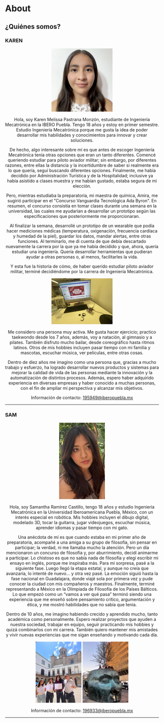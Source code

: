 # About

## ¿Quiénes somos?

### KAREN
<div align="center">
  <img src="../../assets/imgs/fotoAlumno.png" alt="Karen" width="200";">
  <p>
    Hola, soy Karen Melissa Pastrana Monzón, estudiante de Ingeniería Mecatrónica en la IBERO Puebla. Tengo 18 años y estoy en primer semestre. Estudio Ingeniería Mecatrónica porque me gusta la idea de poder desarrollar mis habilidades y conocimientos para innovar y crear soluciones.
   </p>
De hecho, algo interesante sobre mí es que antes de escoger Ingeniería Mecatrónica tenía otras opciones que eran un tanto diferentes. Comencé queriendo estudiar para piloto aviador militar; sin embargo, por diferentes razones, entre ellas la distancia y la incertidumbre de saber si realmente era lo que quería, seguí buscando diferentes opciones. Finalmente, me había decidido por Administración Turística y de la Hospitalidad; inclusive ya había asistido a clases muestra y me habían gustado, estaba segura de mi elección.
</p>
Pero, mientras estudiaba la preparatoria, mi maestra de química, Amira, me sugirió participar en el "Concurso Vanguardia Tecnológica Ada Byron". En resumen, el concurso consistía en tomar clases durante una semana en la universidad, las cuales me ayudarían a desarrollar un prototipo según las especificaciones que posteriormente me proporcionaran.
</p>
Al finalizar la semana, desarrollé un prototipo de un wearable que podía hacer mediciones médicas (temperatura, oxigenación, frecuencia cardíaca y humedad de la piel), guardar los datos, mandar alertas, entre otras funciones. Al terminarlo, me di cuenta de que debía descartado nuevamente la carrera por la que ya me había decidido y que, ahora, quería estudiar una ingeniería. Quería desarrollar herramientas que pudieran ayudar a otras personas o, al menos, facilitarles la vida.
</p>
Y esta fue la historia de cómo, de haber querido estudiar piloto aviador militar, terminé decidiéndome por la carrera de Ingeniería Mecatrónica.  
 </p>
 <img src="../../assets/imgs/Image (1).jpeg" alt="Karen" width="200";">
 </p>
Me considero una persona muy activa. Me gusta hacer ejercicio; practico taekwondo desde los 7 años, además, voy a natación, al gimnasio y a pilates. También disfruto mucho bailar, desde coreográfico hasta ritmos latinos. Otros de mis hobbies incluyen pasar tiempo con mi familia y mascotas, escuchar música, ver películas, entre otras cosas.

</p>
Dentro de diez años me imagino como una persona que, gracias a mucho trabajo y esfuerzo, ha logrado desarrollar nuevos productos y sistemas para mejorar la calidad de vida de las personas mediante la innovación y la automatización de distintos procesos. Además, espero haber adquirido experiencia en diversas empresas y haber conocido a muchas personas, con el fin de ampliar mi perspectiva y alcanzar mis objetivos.
</p>


Información de contacto:
195949@iberopuebla.mx

</p>

</div>

---

### SAM
<div align="center">
  <img src="../../assets/imgs/Image.jpeg" alt="Sam" width="150";">
  <p>
    Hola, soy Samantha Ramírez Castillo, tengo 18 años y estudio Ingeniería Mecatrónica en la Universidad Iberoamericana Puebla, México, con un interés especial en robótica. Mis hobbies incluyen el dibujo digital, modelado 3D, tocar la guitarra, jugar videojuegos, escuchar música, aprender idiomas y pasar tiempo con mi gato.

  </p>
  Una anécdota de mí es que cuando estaba en mi primer año de preparatoria, acompañé a una amiga a su grupo de filosofía, sin pensar en participar; la verdad, ni me llamaba mucho la atención. Pero un día mencionaron un concurso de filosofía y, por aburrimiento, decidí animarme a participar. Lo chistoso es que no sabía nada de filosofía y elegí escribir mi ensayo en inglés, porque me inspiraba más. Para mi sorpresa, pasé a la siguiente fase. Luego llegó la etapa estatal, y aunque no creía que avanzaría, lo intenté de nuevo… y otra vez pasé. La emoción siguió hasta la fase nacional en Guadalajara, donde viajé sola por primera vez y pude conocer la ciudad con mis compañeros y maestros. Finalmente, terminé representando a México en la Olimpiada de Filosofía de los Países Bálticos. Lo que empezó como un “vamos a ver qué pasa” terminó siendo una experiencia que me enseñó sobre pensamiento crítico, argumentación y ética, y me mostró habilidades que no sabía que tenía.
  
  </p>
Dentro de 10 años, me imagino habiendo crecido y aprendido mucho, tanto académica como personalmente. Espero realizar proyectos que ayuden a nuestra sociedad, trabajar en equipo, seguir practicando mis hobbies y quizá combinarlos con mi carrera. También quiero mantener mis amistades y vivir nuevas experiencias que me sigan enseñando y motivando cada día.
  </p>
 <img src="../../assets/imgs/Filo.jpg" alt="Sam" width="150";">
 <img src="../../assets/imgs/Filo2.jpg" alt="Sam" width="150";">
  
Información de contacto:
196933@iberopuebla.mx

</div>

---









